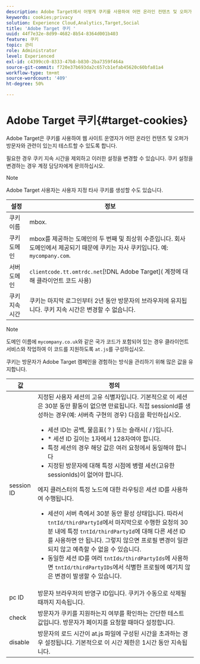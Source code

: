 ```yaml
---
description: Adobe Target에서 어떻게 쿠키를 사용하여 어떤 온라인 컨텐츠 및 오퍼가 방문자와 밀접한 관련이 있는지 테스트하는 기능을 웹 사이트 운영자에게 제공하는지 알아봅니다.
keywords: cookies;privacy
solution: Experience Cloud,Analytics,Target,Social
title: 'Adobe Target 쿠키 '
uuid: 44f7e32e-8d99-4682-8b54-8364d001b403
feature: 쿠키
topic: 관리
role: Administrator
level: Experienced
exl-id: c4399cc0-8333-47b8-b830-2ba7359f464a
source-git-commit: f720e37b693da2c657cb1efab45620c60bfa81a4
workflow-type: tm+mt
source-wordcount: '409'
ht-degree: 50%

---
```


# Adobe Target 쿠키{#target-cookies}

Adobe Target은 쿠키를 사용하여 웹 사이트 운영자가 어떤 온라인 컨텐츠 및 오퍼가 방문자와 관련이 있는지 테스트할 수 있도록 합니다.

필요한 경우 쿠키 지속 시간을 제외하고 이러한 설정을 변경할 수 있습니다. 쿠키 설정을 변경하는 경우 계정 담당자에게 문의하십시오.

>[!NOTE]
>
>Adobe Target 사용자는 사용자 지정 타사 쿠키를 생성할 수도 있습니다.

| 설정 | 정보 |
| --- | --- |
| 쿠키 이름 | mbox. |
| 쿠키 도메인 | mbox를 제공하는 도메인의 두 번째 및 최상위 수준입니다. 회사 도메인에서 제공되기 때문에 쿠키는 자사 쿠키입니다. 예: `mycompany.com`. |
| 서버 도메인 | `clientcode.tt.omtrdc.net`[!DNL Adobe Target]( 계정에 대해 클라이언트 코드 사용) |
| 쿠키 지속 시간 | 쿠키는 마지막 로그인부터 2년 동안 방문자의 브라우저에 유지됩니다. 쿠키 지속 시간은 변경할 수 없습니다. |

>[!NOTE]
>
>도메인 이름에 `mycompany.co.uk`와 같은 국가 코드가 포함되어 있는 경우 클라이언트 서비스와 작업하여 이 코드를 지원하도록 `at.js`를 구성하십시오.

쿠키는 방문자가 Adobe Target 캠페인을 경험하는 방식을 관리하기 위해 많은 값을 유지합니다.

| 값 | 정의 |
| --- | --- |
| session ID | 지정된 사용자 세션의 고유 식별자입니다. 기본적으로 이 세션은 30분 동안 활동이 없으면 만료됩니다. 직접 sessionId를 생성하는 경우(예: 서버측 구현의 경우) 다음을 확인하십시오.<ul><li>세션 ID는 공백, 물음표( ? ) 또는 슬래시( / )입니다.</li><li>* 세션 ID 길이는 1자에서 128자여야 합니다.</li><li>특정 세션의 경우 해당 값은 여러 요청에서 동일해야 합니다</li><li>지정된 방문자에 대해 특정 시점에 병렬 세션(고유한 sessionIds)이 없어야 합니다.</li></ul>에지 클러스터의 특정 노드에 대한 라우팅은 세션 ID를 사용하여 수행됩니다.<ul><li>세션이 서버 측에서 30분 동안 활성 상태입니다. 따라서 `tntId/thirdPartyId`에서 마지막으로 수행한 요청의 30분 내에 특정 `tntId/thirdPartyId`에 대해 다른 세션 ID를 사용하면 안 됩니다. 그렇지 않으면 프로필 변경이 일관되지 않고 예측할 수 없을 수 있습니다.</li><li>동일한 세션 ID를 여러 `tntIds/thirdPartyIds`에 사용하면 `tntId/thirdPartyIDs`에서 식별한 프로필에 예기치 않은 변경이 발생할 수 있습니다.</li></ul> |
| pc ID | 방문자 브라우저의 반영구 ID입니다. 쿠키가 수동으로 삭제될 때까지 지속됩니다. |
| check | 방문자가 쿠키를 지원하는지 여부를 확인하는 간단한 테스트 값입니다. 방문자가 페이지를 요청할 때마다 설정합니다. |
| disable | 방문자의 로드 시간이 at.js 파일에 구성된 시간을 초과하는 경우 설정됩니다. 기본적으로 이 시간 제한은 1시간 동안 지속됩니다. |

